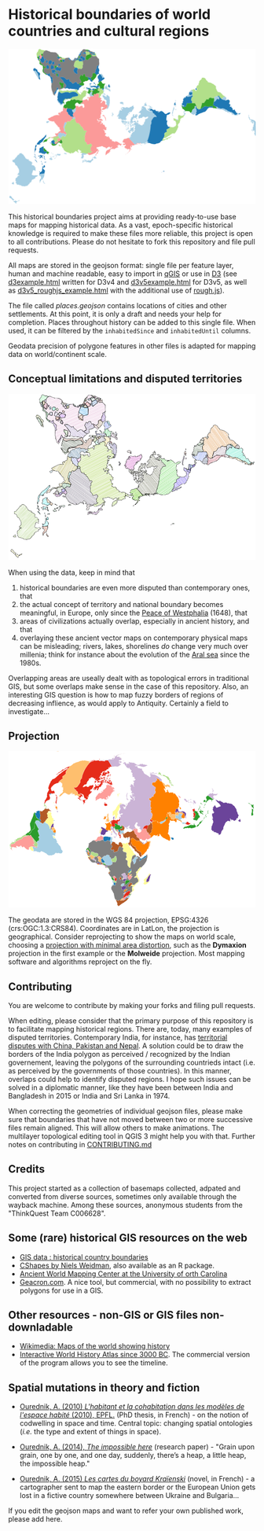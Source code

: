 # Historical boundaries of world countries and cultural regions

![world 1880 DRAFT ROUGH](world_1880_dymaxion.png)

This historical boundaries project aims at providing ready-to-use base maps for mapping historical data. As a vast, epoch-specific historical knowledge is required to make these files more reliable, this project is open to all contributions. Please do not hesitate to fork this repository and file pull requests.

All maps are stored in the geojson format: single file per feature layer, human and machine readable, easy to import in [qGIS](https://github.com/qgis/QGIS) or use in [D3](https://github.com/d3) (see [d3example.html](d3example.html) written for D3v4 and [d3v5example.html](d3v5example.html) for D3v5, as well as [d3v5_roughjs_example.html](d3v5_roughjs_example.html) with the additional use of [rough.js](https://github.com/pshihn/rough)).

The file called _places.geojson_ contains locations of cities and other settlements. At this point, it is only a draft and needs your help for completion. Places throughout history can be added to this single file. When used, it can be filtered by the `inhabitedSince` and `inhabitedUntil` columns.

Geodata precision of polygone features in other files is adapted for mapping data on world/continent scale.

## Conceptual limitations and disputed territories

![world 1880 DRAFT](world_1880_dymaxion_rough.png)

When using the data, keep in mind that

1. historical boundaries are even more disputed than contemporary ones, that
2. the actual concept of territory and national boundary becomes meaningful, in Europe, only since the [Peace of Westphalia](https://en.wikipedia.org/wiki/Peace_of_Westphalia) (1648), that
3. areas of civilizations actually overlap, especially in ancient history, and that
4. overlaying these ancient vector maps on contemporary physical maps can be misleading; rivers, lakes, shorelines _do_ change very much over millenia; think for instance about the evolution of the [Aral sea](https://en.wikipedia.org/wiki/Aral_Sea) since the 1980s.

Overlapping areas are useally dealt with as topological errors in traditional GIS, but some overlaps make sense in the case of this repository.
Also, an interesting GIS question is how to map fuzzy borders of regions of decreasing inflience, as would apply to Antiquity. Certainly a field to investigate...

## Projection

![world 1880 DRAFT](world_1880.png)

The geodata are stored in the WGS 84 projection, EPSG:4326 (crs:OGC:1.3:CRS84). Coordinates are in LatLon, the projection is geographical. Consider reprojecting to show the maps on world scale, choosing a [projection with minimal area distortion](https://bl.ocks.org/syntagmatic/ba569633d51ebec6ec6e), such as the __Dymaxion__ projection in the first example or the __Molweide__ projection. Most mapping software and algorithms reproject on the fly.

## Contributing

You are welcome to contribute by making your forks and filing pull requests. 

When editing, please consider that the primary purpose of this repository is to facilitate mapping historical regions. There are, today, many examples of disputed territories. Contemporary India, for instance, has [territorial disputes with China, Pakistan and Nepal](https://en.wikipedia.org/wiki/List_of_disputed_territories_of_India). A solution could be to draw the borders of the India polygon as perceived / recognized by the Indian governement, leaving the polygons of the surrounding countrieds intact (i.e. as perceived by the governments of those countries). In this manner, overlaps could help to identify disputed regions. I hope such issues can be solved in a diplomatic manner, like they have been between India and Bangladesh in 2015 or India and Sri Lanka in 1974.

When correcting the geometries of individual geojson files, please make sure that boundaries that have not moved between two or more successive files remain aligned. This will allow others to make animations. The multilayer topological editing tool in QGIS 3 might help you with that. Further notes on contributing in [CONTRIBUTING.md](CONTRIBUTING.md)

## Credits

This project started as a collection of basemaps collected, adpated and converted from diverse sources, sometimes only available through the wayback machine. Among these sources, anonymous students from the "ThinkQuest Team C006628".

## Some (rare) historical GIS resources on the web

* [GIS data : historical country boundaries](https://www.gislounge.com/find-gis-data-historical-country-boundaries/)
* [CShapes by Niels Weidman](http://nils.weidmann.ws/projects/cshapes.html), also available as an R package.
* [Ancient World Mapping Center at the University of orth Carolina](http://awmc.unc.edu/wordpress/map-files/)
* [Geacron.com](http://geacron.com). A nice tool, but commercial, with no possibility to extract polygons for use in a GIS.

## Other resources - non-GIS or GIS files non-downladable

* [Wikimedia: Maps of the world showing history](https://commons.wikimedia.org/wiki/Category:Maps_of_the_world_showing_history)
* [Interactive World History Atlas since 3000 BC](http://geacron.com/home-en/). The commercial version of the program allows you to see the timeline.

## Spatial mutations in theory and fiction

* [Ourednik, A. (2010) _L'habitant et la cohabitation dans les modèles de l'espace habité_ (2010), EPFL.](https://ourednik.info/essais.php?texte=phd) (PhD thesis, in French) - on the notion of codwelling in space and time. Central topic: changing spatial ontologies (_i.e._ the type and extent of things in space).

* [Ourednik, A. (2014), _The impossible here_](https://www.espacestemps.net/articles/the-impossible-here/) (research paper) - "Grain upon grain, one by one, and one day, suddenly, there’s a heap, a little heap, the impossible heap."

* [Ourednik, A. (2015) _Les cartes du boyard Kraïenski_](https://ourednik.info/fictions.php?texte=boyard-kraienski) (novel, in French) -  a cartographer sent to map the eastern border or the European Union gets lost in a fictive country somewhere between Ukraine and Bulgaria...

If you edit the geojson maps and want to refer your own published work, please add here.
